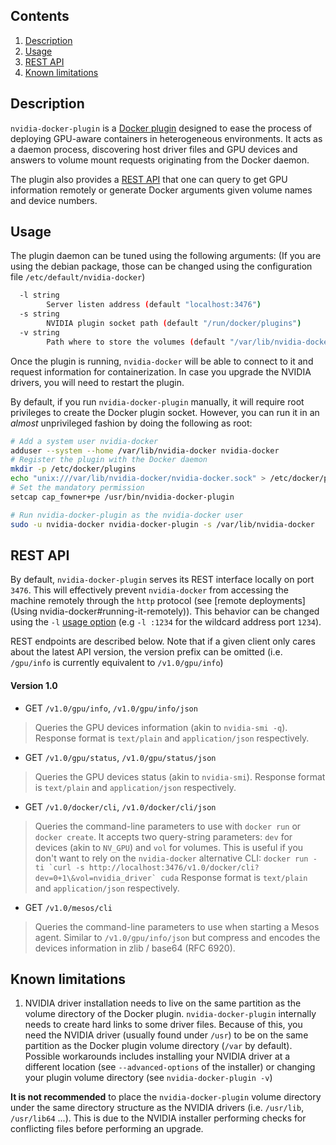 ## Contents
1. [Description](#description)
1. [Usage](#usage)
1. [REST API](#rest-api)
1. [Known limitations](#known-limitations)

## Description

`nvidia-docker-plugin` is a [Docker plugin](https://docs.docker.com/engine/extend/plugins/) designed to ease the process of deploying GPU-aware containers in heterogeneous environments. It acts as a daemon process, discovering host driver files and GPU devices and answers to volume mount requests originating from the Docker daemon.

The plugin also provides a [REST API](#rest-api) that one can query to get GPU information remotely or generate Docker arguments given volume names and device numbers.

## Usage

The plugin daemon can be tuned using the following arguments:
(If you are using the debian package, those can be changed using the configuration file `/etc/default/nvidia-docker`)

```sh
  -l string
        Server listen address (default "localhost:3476")
  -s string
        NVIDIA plugin socket path (default "/run/docker/plugins")
  -v string
        Path where to store the volumes (default "/var/lib/nvidia-docker/volumes")
```

Once the plugin is running, `nvidia-docker` will be able to connect to it and request information for containerization.
In case you upgrade the NVIDIA drivers, you will need to restart the plugin.

By default, if you run `nvidia-docker-plugin` manually, it will require root privileges to create the Docker plugin socket. However, you can run it in an _almost_ unprivileged fashion by doing the following as root:

```sh
# Add a system user nvidia-docker
adduser --system --home /var/lib/nvidia-docker nvidia-docker
# Register the plugin with the Docker daemon
mkdir -p /etc/docker/plugins
echo "unix:///var/lib/nvidia-docker/nvidia-docker.sock" > /etc/docker/plugins/nvidia-docker.spec
# Set the mandatory permission
setcap cap_fowner+pe /usr/bin/nvidia-docker-plugin

# Run nvidia-docker-plugin as the nvidia-docker user
sudo -u nvidia-docker nvidia-docker-plugin -s /var/lib/nvidia-docker
```

## REST API

By default, `nvidia-docker-plugin` serves its REST interface locally on port `3476`. This will effectively prevent `nvidia-docker` from accessing the machine remotely through the `http` protocol (see [remote deployments](Using nvidia-docker#running-it-remotely)). This behavior can be changed using the `-l` [usage option](#usage) (e.g `-l :1234` for the wildcard address port `1234`).

REST endpoints are described below. Note that if a given client only cares about the latest API version, the version prefix can be omitted (i.e. `/gpu/info` is currently equivalent to `/v1.0/gpu/info`)

#### Version 1.0

* GET `/v1.0/gpu/info`, `/v1.0/gpu/info/json`
> Queries the GPU devices information (akin to `nvidia-smi -q`).
> Response format is `text/plain` and `application/json` respectively.

* GET `/v1.0/gpu/status`, `/v1.0/gpu/status/json`
> Queries the GPU devices status (akin to `nvidia-smi`).
> Response format is `text/plain` and `application/json` respectively.

* GET `/v1.0/docker/cli`, `/v1.0/docker/cli/json`
> Queries the command-line parameters to use with `docker run` or `docker create`.
> It accepts two query-string parameters: `dev` for devices (akin to `NV_GPU`) and `vol` for volumes.
> This is useful if you don't want to rely on the `nvidia-docker` alternative CLI:
> ```docker run -ti `curl -s http://localhost:3476/v1.0/docker/cli?dev=0+1\&vol=nvidia_driver` cuda```
> Response format is `text/plain` and `application/json` respectively.

* GET `/v1.0/mesos/cli`
> Queries the command-line parameters to use when starting a Mesos agent.
> Similar to `/v1.0/gpu/info/json` but compress and encodes the devices information in zlib / base64 (RFC 6920).

## Known limitations

1. NVIDIA driver installation needs to live on the same partition as the volume directory of the Docker plugin.
`nvidia-docker-plugin` internally needs to create hard links to some driver files. Because of this, you need the NVIDIA driver (usually found under `/usr`) to be on the same partition as the Docker plugin volume directory (`/var` by default).
Possible workarounds includes installing your NVIDIA driver at a different location (see ``--advanced-options`` of the installer) or changing your plugin volume directory (see `nvidia-docker-plugin -v`)

**It is not recommended** to place the `nvidia-docker-plugin` volume directory under the same directory structure as the NVIDIA drivers (i.e. `/usr/lib`, `/usr/lib64` ...). This is due to the NVIDIA installer performing checks for conflicting files before performing an upgrade.
